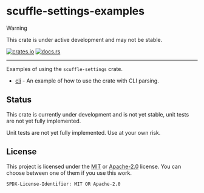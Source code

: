 # scuffle-settings-examples

> [!WARNING]  
> This crate is under active development and may not be stable.

[![crates.io](https://img.shields.io/crates/v/scuffle-settings-examples.svg)](https://crates.io/crates/scuffle-settings-examples) [![docs.rs](https://img.shields.io/docsrs/scuffle-settings-examples)](https://docs.rs/scuffle-settings-examples)

---

Examples of using the `scuffle-settings` crate.

- [cli](./src/cli.rs) - An example of how to use the crate with CLI parsing.

## Status

This crate is currently under development and is not yet stable, unit tests are not yet fully implemented.

Unit tests are not yet fully implemented. Use at your own risk.

## License

This project is licensed under the [MIT](./LICENSE.MIT) or [Apache-2.0](./LICENSE.Apache-2.0) license.
You can choose between one of them if you use this work.

`SPDX-License-Identifier: MIT OR Apache-2.0`

